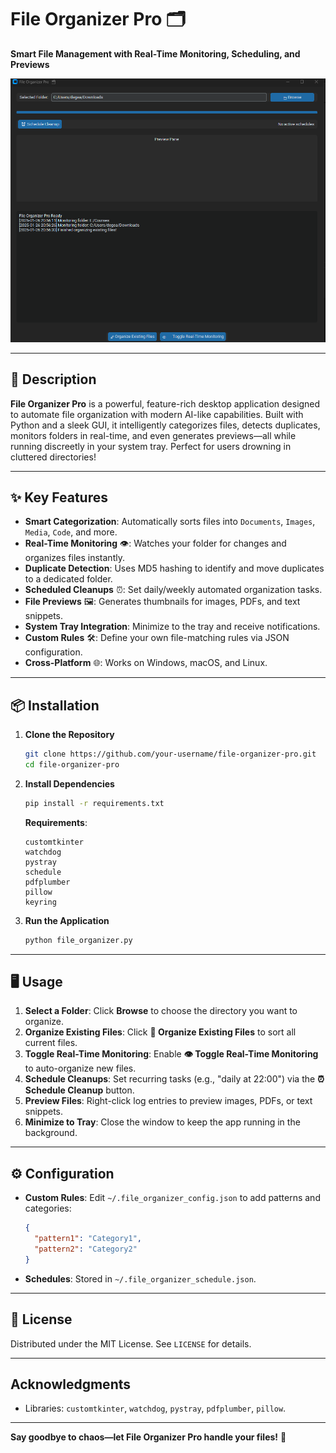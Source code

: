 # File Organizer Pro 🗂️

**Smart File Management with Real-Time Monitoring, Scheduling, and Previews**

![Screenshot Placeholder](screenshot.png)  

---

## 📝 Description  
**File Organizer Pro** is a powerful, feature-rich desktop application designed to automate file organization with modern AI-like capabilities. Built with Python and a sleek GUI, it intelligently categorizes files, detects duplicates, monitors folders in real-time, and even generates previews—all while running discreetly in your system tray. Perfect for users drowning in cluttered directories!

---

## ✨ Key Features  
- **Smart Categorization**: Automatically sorts files into `Documents`, `Images`, `Media`, `Code`, and more.  
- **Real-Time Monitoring** 👁️: Watches your folder for changes and organizes files instantly.  
- **Duplicate Detection**: Uses MD5 hashing to identify and move duplicates to a dedicated folder.  
- **Scheduled Cleanups** ⏰: Set daily/weekly automated organization tasks.  
- **File Previews** 🖼️: Generates thumbnails for images, PDFs, and text snippets.  
- **System Tray Integration**: Minimize to the tray and receive notifications.  
- **Custom Rules** 🛠️: Define your own file-matching rules via JSON configuration.  
- **Cross-Platform** 🌐: Works on Windows, macOS, and Linux.  

---

## 📦 Installation  
1. **Clone the Repository**  
   ```bash
   git clone https://github.com/your-username/file-organizer-pro.git
   cd file-organizer-pro
   ```

2. **Install Dependencies**  
   ```bash
   pip install -r requirements.txt
   ```

   **Requirements**:  
   ```plaintext
   customtkinter
   watchdog
   pystray
   schedule
   pdfplumber
   pillow
   keyring
   ```

3. **Run the Application**  
   ```bash
   python file_organizer.py
   ```

---

## 🖥️ Usage  
1. **Select a Folder**: Click **Browse** to choose the directory you want to organize.  
2. **Organize Existing Files**: Click **🚀 Organize Existing Files** to sort all current files.  
3. **Toggle Real-Time Monitoring**: Enable **👁️ Toggle Real-Time Monitoring** to auto-organize new files.  
4. **Schedule Cleanups**: Set recurring tasks (e.g., "daily at 22:00") via the **⏰ Schedule Cleanup** button.  
5. **Preview Files**: Right-click log entries to preview images, PDFs, or text snippets.  
6. **Minimize to Tray**: Close the window to keep the app running in the background.  

---

## ⚙️ Configuration  
- **Custom Rules**: Edit `~/.file_organizer_config.json` to add patterns and categories:  
  ```json
  {
    "pattern1": "Category1",
    "pattern2": "Category2"
  }
  ```
- **Schedules**: Stored in `~/.file_organizer_schedule.json`.  


---

## 📜 License  
Distributed under the MIT License. See `LICENSE` for details.  

---

##  Acknowledgments  
- Libraries: `customtkinter`, `watchdog`, `pystray`, `pdfplumber`, `pillow`.  

--- 

**Say goodbye to chaos—let File Organizer Pro handle your files!** 🚀
